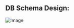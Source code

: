 ## DB Schema Design: 
![Image](https://github.com/user-attachments/assets/de0f3235-94cb-486b-8e4a-e10305f88769)